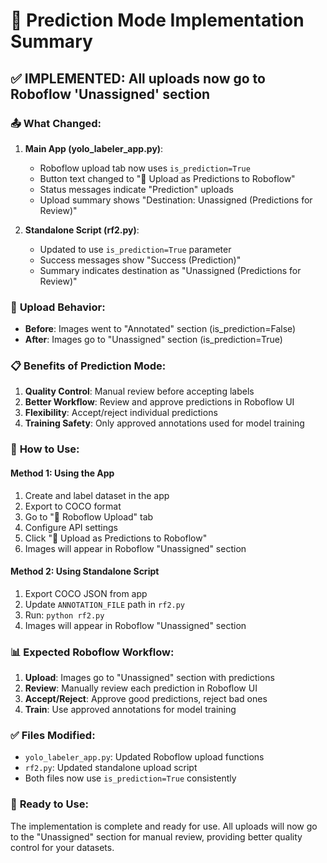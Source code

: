 # 🚀 Prediction Mode Implementation Summary

## ✅ **IMPLEMENTED: All uploads now go to Roboflow 'Unassigned' section**

### 📤 **What Changed:**

1. **Main App (yolo_labeler_app.py)**:
   - Roboflow upload tab now uses `is_prediction=True`
   - Button text changed to "🚀 Upload as Predictions to Roboflow"
   - Status messages indicate "Prediction" uploads
   - Upload summary shows "Destination: Unassigned (Predictions for Review)"

2. **Standalone Script (rf2.py)**:
   - Updated to use `is_prediction=True` parameter
   - Success messages show "Success (Prediction)"
   - Summary indicates destination as "Unassigned (Predictions for Review)"

### 🎯 **Upload Behavior:**

- **Before**: Images went to "Annotated" section (is_prediction=False)
- **After**: Images go to "Unassigned" section (is_prediction=True)

### 📋 **Benefits of Prediction Mode:**

1. **Quality Control**: Manual review before accepting labels
2. **Better Workflow**: Review and approve predictions in Roboflow UI
3. **Flexibility**: Accept/reject individual predictions
4. **Training Safety**: Only approved annotations used for model training

### 🔧 **How to Use:**

#### **Method 1: Using the App**
1. Create and label dataset in the app
2. Export to COCO format 
3. Go to "🚀 Roboflow Upload" tab
4. Configure API settings
5. Click "🚀 Upload as Predictions to Roboflow"
6. Images will appear in Roboflow "Unassigned" section

#### **Method 2: Using Standalone Script**
1. Export COCO JSON from app
2. Update `ANNOTATION_FILE` path in `rf2.py`
3. Run: `python rf2.py`
4. Images will appear in Roboflow "Unassigned" section

### 📊 **Expected Roboflow Workflow:**

1. **Upload**: Images go to "Unassigned" section with predictions
2. **Review**: Manually review each prediction in Roboflow UI
3. **Accept/Reject**: Approve good predictions, reject bad ones
4. **Train**: Use approved annotations for model training

### ✅ **Files Modified:**

- `yolo_labeler_app.py`: Updated Roboflow upload functions
- `rf2.py`: Updated standalone upload script
- Both files now use `is_prediction=True` consistently

### 🎉 **Ready to Use:**

The implementation is complete and ready for use. All uploads will now go to the "Unassigned" section for manual review, providing better quality control for your datasets.
